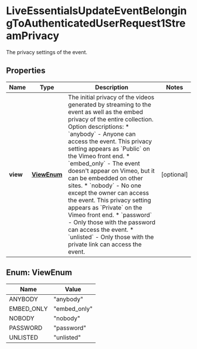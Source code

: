 

# LiveEssentialsUpdateEventBelongingToAuthenticatedUserRequest1StreamPrivacy

The privacy settings of the event.

## Properties

| Name | Type | Description | Notes |
|------------ | ------------- | ------------- | -------------|
|**view** | [**ViewEnum**](#ViewEnum) | The initial privacy of the videos generated by streaming to the event as well as the embed privacy of the entire collection.  Option descriptions:  * &#x60;anybody&#x60; - Anyone can access the event. This privacy setting appears as &#x60;Public&#x60; on the Vimeo front end.  * &#x60;embed_only&#x60; - The event doesn&#39;t appear on Vimeo, but it can be embedded on other sites.  * &#x60;nobody&#x60; - No one except the owner can access the event. This privacy setting appears as &#x60;Private&#x60; on the Vimeo front end.  * &#x60;password&#x60; - Only those with the password can access the event.  * &#x60;unlisted&#x60; - Only those with the private link can access the event.  |  [optional] |



## Enum: ViewEnum

| Name | Value |
|---- | -----|
| ANYBODY | &quot;anybody&quot; |
| EMBED_ONLY | &quot;embed_only&quot; |
| NOBODY | &quot;nobody&quot; |
| PASSWORD | &quot;password&quot; |
| UNLISTED | &quot;unlisted&quot; |



